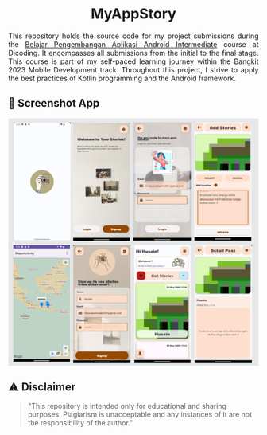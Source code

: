 <h1 align="center">
  MyAppStory
</h1>
<p align="justify">
  This repository holds the source code for my project submissions during the <a href="https://www.dicoding.com/academies/352" target="_blank">Belajar Pengembangan Aplikasi Android Intermediate</a> course at Dicoding. It encompasses all submissions from the initial to the final stage. This course is part of my self-paced learning journey within the Bangkit 2023 Mobile Development track. Throughout this project, I strive to apply the best practices of Kotlin programming and the Android framework.
</p>

## 📱 Screenshot App
<div>
  <img src="myappstory-ss.png" align="center" alt="4">
</div>

## ⚠️ Disclaimer
> "This repository is intended only for educational and sharing purposes. Plagiarism is unacceptable and any instances of it are not the responsibility of the author."
